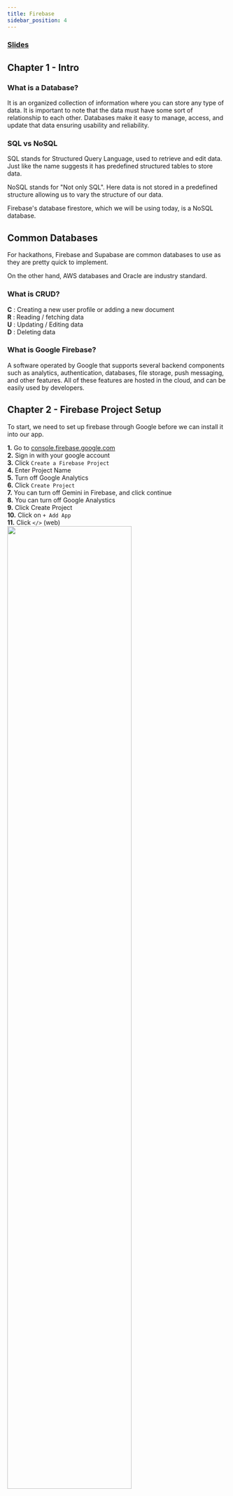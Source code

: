 ```yaml
---
title: Firebase
sidebar_position: 4
---
```


### [Slides](https://docs.google.com/presentation/d/1X05MfpE11YSfsP6AReTVZ_nVT2v5RsdvROtCgJFrCTE/edit?usp=sharing)

## Chapter 1 - Intro

### What is a Database?

It is an organized collection of information where you can store any type of data.
It is important to note that the data must have some sort of relationship to each other. Databases make it easy to manage, access, and update that data ensuring usability and reliability.

### SQL vs NoSQL

SQL stands for Structured Query Language, used to retrieve and edit data. Just like the name suggests it has predefined structured tables to store data.

NoSQL stands for "Not only SQL". Here data is not stored in a predefined structure allowing us to vary the structure of our data.

Firebase's database firestore, which we will be using today, is a NoSQL database.

## Common Databases

For hackathons, Firebase and Supabase are common databases to use as they are pretty quick to implement.

On the other hand, AWS databases and Oracle are industry standard.

### What is CRUD?

**C** : Creating a new user profile or adding a new document <br/> **R** : Reading / fetching data <br/>**U** : Updating / Editing data <br/>**D** : Deleting data

### What is Google Firebase?

A software operated by Google that supports several backend components such as analytics, authentication, databases, file storage, push messaging, and other features. All of these features are hosted in the cloud, and can be easily used by developers.

## Chapter 2 - Firebase Project Setup

To start, we need to set up firebase through Google before we can install it into our app.

**1.** Go to [console.firebase.google.com](https://console.firebase.google.com) <br/>
**2.** Sign in with your google account <br/>
**3.** Click `Create a Firebase Project` <br/>
**4.** Enter Project Name <br/>
**5.** Turn off Google Analytics <br/>
**6.** Click `Create Project` <br/>
**7.** You can turn off Gemini in Firebase, and click continue<br/>
**8.** You can turn off Google Analystics <br/>
**9.** Click Create Project<br/>
**10.** Click on `+ Add App` <br/>
**11.** Click `</>` (web) <br/>
<img src ="/img/firebase/webAppFirebase.png" width ="75%"/>

**12.** Enter your app name <br/>
**13.** Click `Register App` <br/>
**14.** Copy second text box, starts with `// Import the function you need from the SDKs you need`

We now have firebase set up!! Time to add it to our app!

## Chapter 3 - Firebase-Config

**1.** Follow this [tiny url](https://tinyurl.com/f25firebase) <br/>
**2.** Click on the green code button<br/>
**3.** Click on codespaces. <br/>
**4.** Then `Open in Codespace` This should bring you a screen like this<br/>
<img src ="/img/firebase/codespaces.png" width ="75%"/>

**5.** In your _terminal_ type, `npm install firebase` <br/>
**6.** Inside _src_, create a file `firebaseConfig.js` <br/>
**7.** Paste the code we copied from firebase. <br/> If you need to copy it again, follow these steps <br/>

> a. From the firebase console, click on your project <br/>
> b. Under your project name, click on 1 app <br/>
> c. Click on the setting icons on the right side of the popup <br/>
> d. Scroll down until you see the code <br/>

**8.** Add this text at the top of you `firebaseConfig.js`, `import { getFirestore } from 'firebase/firestore'` <br/>
**9.** At the bottom of your file add, `Export constant db = getFirestore(app)` <br/>

## Chatper 4 - App.jsx

We have Firebase set up and connected! Let's learn how to implement CRUD!

### Step 1: Reference Database

Above createUser, type `const usersCollectionRef = collection(db, "users");`
This will create a reference to what database we are using.
![line1](/img/firebase/line1.png)

### Step 2: Create

Inside **createUser**, type
`await addDoc(usersCollectionRef, { name: newName, age: Number(newAge)});`

This will create a new doc inside usersCollectionRef <br/>

![line2](/img/firebase/line2.png)

_Note:_ all code within a function should be before the reload statement. Otherwise your app will reload before completing the tasks

### Step 3: Read

Inside **getusers**, type <br/>
`const data = await getDocs(usersCollectionRef);` <br/>
`setUsers(data.docs.map((doc) => ({...doc.data(), id:doc.id })));` <br/>

- getDocs gets all documents from usersCollectionRef
- The we loop through each users and sets users array to the document data and id

![line5](/img/firebase/line5.png)

### Step 4: Update

Inside **updateUser**, type <br/>
`const userDoc = doc(db, "users", id)` <br/>
`const newFields = {age: age + 1}` <br/>
`await updateDoc(userDoc, newFields)`

This sends the document and updated data to firebase

![line3](/img/firebase/line3.png)

### Step 5: Delete

Inside **deleteUser**, type <br/>
`const userDoc = doc(db, "users", id)` <br/>
`await deleteDoc(userDoc);`

Sending that doc to Firestore to delete

![line4](/img/firebase/line4.png)

## FAQ / Common Mistakes

Firebase configuration:

- Ensure that the file is in the proper place. It should be inside the src folder
- The Firebase file should be called `firebaseConfig.js`
- Check that firebase is installed properly. Use `firebase --version` to check; if it displays a number you have it installed!
    > Install firebase with `npm install firebase`

## Resources

Slides: [link](https://docs.google.com/presentation/d/1X05MfpE11YSfsP6AReTVZ_nVT2v5RsdvROtCgJFrCTE/edit?usp=sharing)

Firebase Console: [link](https://console.firebase.google.com/u/0/)

Demo Repository: [link](https://tinyurl.com/f25firebase)
